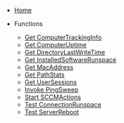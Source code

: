 <!-- docs/_sidebar.md -->

- [Home](/)

- Functions

    - [Get ComputerTrackingInfo](Get-ComputerTrackingInfo.md)
    - [Get ComputerUptime](Get-ComputerUptime.md)
    - [Get DirectoryLastWriteTime](Get-DirectoryLastWriteTime.md)
    - [Get InstalledSoftwareRunspace](Get-InstalledSoftwareRunspace.md)
    - [Get MacAddress](Get-MacAddress.md)
    - [Get PathStats](Get-PathStats.md)
    - [Get UserSessions](Get-UserSessions.md)
    - [Invoke PingSweep](Invoke-PingSweep.md)
    - [Start SCCMActions](Start-SCCMActions.md)
    - [Test ConnectionRunspace](Test-ConnectionRunspace.md)
    - [Test ServerReboot](Test-ServerReboot.md)